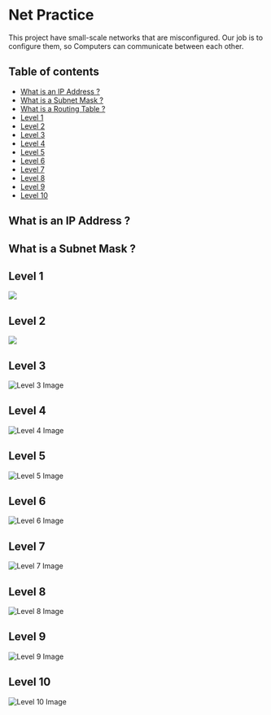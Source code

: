 # Net Practice
This project have small-scale networks that are misconfigured. Our job is to configure them, so Computers can communicate between each other.

## Table of contents
* [What is an IP Address ?](#ip_address)
* [What is a Subnet Mask ?](#subnet_mask)
* [What is a Routing Table ?](#routing_table)
* [Level 1](#level_1)
* [Level 2](#level_2)
* [Level 3](#level_3)
* [Level 4](#level_4)
* [Level 5](#level_5)
* [Level 6](#level_6)
* [Level 7](#level_7)
* [Level 8](#level_8)
* [Level 9](#level_9)
* [Level 10](#level_10)

<a name="ip_address"></a>
## What is an IP Address ?

<a name="subnet_mask"></a>
## What is a Subnet Mask ?

<a name="level_1"></a>
## Level 1
<img src="./screenshots/level_1.png"> 

<a name="level_2"></a>
## Level 2
<img src="./screenshots/level_2.png"> 

<a name="level_3"></a>
## Level 3
![Level 3 Image](./screenshots/level_3.png "level 3")

<a name="level_4"></a>
## Level 4
![Level 4 Image](./screenshots/level_4.png "level 4")

<a name="level_5"></a>
## Level 5
![Level 5 Image](./screenshots/level_5.png "level 5")

<a name="level_6"></a>
## Level 6
![Level 6 Image](./screenshots/level_6.png "level 6")

<a name="level_7"></a>
## Level 7
![Level 7 Image](./screenshots/level_7.png "level 7")

<a name="level_8"></a>
## Level 8
![Level 8 Image](./screenshots/level_8.png "level 8")

<a name="level_9"></a>
## Level 9
![Level 9 Image](./screenshots/level_9.png "level 9")

<a name="level_10"></a>
## Level 10
![Level 10 Image](./screenshots/level_10.png "level 10")
